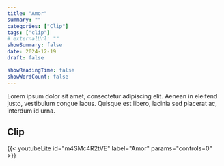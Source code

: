 ```yaml
---
title: "Amor"
summary: ""
categories: ["Clip"]
tags: ["clip"]
# externalUrl: ""
showSummary: false
date: 2024-12-19
draft: false

showReadingTime: false
showWordCount: false
---
```


Lorem ipsum dolor sit amet, consectetur adipiscing elit. Aenean in eleifend justo, vestibulum congue lacus. Quisque est libero, lacinia sed placerat ac, interdum id urna.

## Clip

{{< youtubeLite id="m4SMc4R2tVE" label="Amor"  params="controls=0" >}}